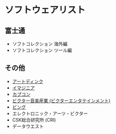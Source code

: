 # ソフトウェアリスト

## 富士通
* ソフトコレクション 海外編
* ソフトコレクション ツール編

## その他
* [アートディンク](Artdink.md)
* [イマジニア](Imagineer.md)
* [カプコン](Capcom.md)
* [ビクター音楽産業 (ビクターエンタテインメント)](VictorMusicalIndustries.md)
* [ビング](Ving.md)
* エレクトロニック・アーツ・ビクター
* CSK総合研究所 (CRI)
* データウエスト
